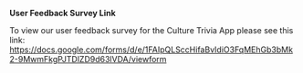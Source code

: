 **User Feedback Survey Link**

To view our user feedback survey for the Culture Trivia App please see this link: https://docs.google.com/forms/d/e/1FAIpQLSccHifaBvIdiO3FqMEhGb3bMk2-9MwmFkgPJTDlZD9d63lVDA/viewform 
